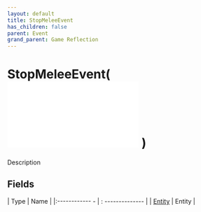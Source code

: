```yaml
---
layout: default
title: StopMeleeEvent
has_children: false
parent: Event
grand_parent: Game Reflection
---
```

# StopMeleeEvent( ![ EntityEventBase ](game-reflection/events/entity_event_base.md) )
Description 

## Fields
| Type | Name |
|:------------ - | : -------------- |
| [Entity](game-reflection/classes/entity.md) | Entity |
